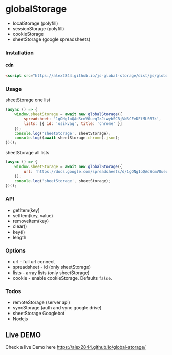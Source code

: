 # globalStorage

  - localStorage (polyfill)
  - sessionStorage (polyfill)
  - cookieStorage
  - sheetStorage (google spreadsheets)

### Installation

#### cdn

```html
<script src="https://alex2844.github.io/js-global-storage/dist/js/globalStorage.js"></script>
```

### Usage

sheetStorage one list
```javascript
(async () => {
    window.sheetStorage = await new globalStorage({
        spreadsheet: '1gONg1oQAdScmV0ueqIzJiwybSCBjVN3CFvDFfMLS67k',
        lists: [{ id: 'osikvag', title: 'chrome' }]
    });
    console.log('sheetStorage', sheetStorage);
    console.log((await sheetStorage.chrome).json);
})();
```

sheetStorage all lists
```javascript
(async () => {
    window.sheetStorage = await new globalStorage({
        url: 'https://docs.google.com/spreadsheets/d/1gONg1oQAdScmV0ueqIzJiwybSCBjVN3CFvDFfMLS67k/edit'
    });
    console.log('sheetStorage', sheetStorage);
})();
```

### API

 - getItem(key)
 - setItem(key, value)
 - removeItem(key)
 - clear()
 - key(i)
 - length

### Options

 - url - full url connect
 - spreadsheet - id (only sheetStorage)
 - lists - array lists (only sheetStorage)
 - cookie - enable cookieStorage. Defaults `false`.

### Todos

 - remoteStorage (server api)
 - syncStorage (auth and sync google drive)
 - sheetStorage Googlebot
 - Nodejs

## Live DEMO

Check a live Demo here https://alex2844.github.io/global-storage/
